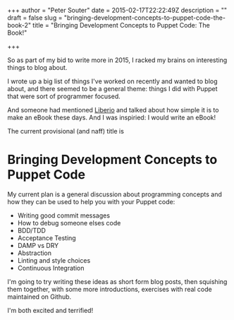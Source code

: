 +++
author = "Peter Souter"
date = 2015-02-17T22:22:49Z
description = ""
draft = false
slug = "bringing-development-concepts-to-puppet-code-the-book-2"
title = "Bringing Development Concepts to Puppet Code: The Book!"

+++

So as part of my bid to write more in 2015, I racked my brains on interesting things to blog about.

I wrote up a big list of things I've worked on recently and wanted to blog about, and there seemed to be a general theme: things I did with Puppet that were sort of programmer focused.

And someone had mentioned [Liberio](https://liber.io/) and talked about how simple it is to make an eBook these days. And I was inspiried: I would write an eBook!

The current provisional (and naff) title is

# Bringing Development Concepts to Puppet Code

My current plan is a general discussion about programming concepts and how they can be used to help you with your Puppet code:

* Writing good commit messages
* How to debug someone elses code
* BDD/TDD
* Acceptance Testing
* DAMP vs DRY
* Abstraction
* Linting and style choices
* Continuous Integration

I'm going to try writing these ideas as short form blog posts, then squishing them together, with some more introductions, exercises with real code maintained on Github.

I'm both excited and terrified!
